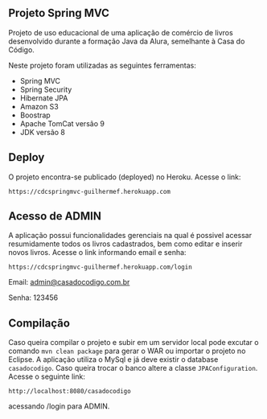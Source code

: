 ## Projeto Spring MVC

Projeto de uso educacional de uma aplicação de comércio de livros desenvolvido durante a formação Java da Alura, semelhante à Casa do Código.

Neste projeto foram utilizadas as seguintes ferramentas:

* Spring MVC
* Spring Security
* Hibernate JPA
* Amazon S3
* Boostrap
* Apache TomCat versão 9
* JDK versão 8

## Deploy

O projeto encontra-se publicado (deployed) no Heroku. Acesse o link:

	https://cdcspringmvc-guilhermef.herokuapp.com

## Acesso de ADMIN

A aplicação possui funcionalidades gerenciais na qual é possivel acessar resumidamente todos os livros cadastrados, bem como editar e inserir novos livros. 
Acesse o link informando email e senha:

	https://cdcspringmvc-guilhermef.herokuapp.com/login

Email: admin@casadocodigo.com.br

Senha: 123456
  
## Compilação

Caso queira compilar o projeto e subir em um servidor local pode excutar o comando `mvn clean package` para gerar o WAR ou importar o projeto no Eclipse. 
A aplicação utiliza o MySql e já deve existir o database `casadocodigo`. Caso queira trocar o banco altere a classe `JPAConfiguration`. Acesse o seguinte link:

	http://localhost:8080/casadocodigo
  
acessando /login para ADMIN.
